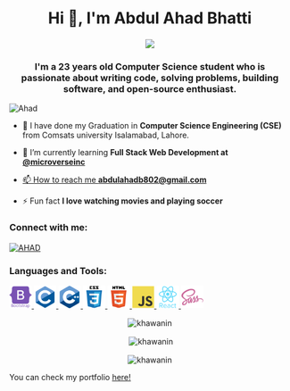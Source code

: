 <h1 align="center">Hi 👋, I'm Abdul Ahad Bhatti</h1>
<p align="center"><img align="center" src = "https://camo.githubusercontent.com/62da68eb62b1e5f175f7d1f0191dd89a653d7908feb22d37d4a0ab07365d6791/68747470733a2f2f6d656469612e67697068792e636f6d2f6d656469612f4d3967624264396e6244724f5475314d71782f67697068792e676966" width="250"></p>
<h3 align="center">I'm a 23 years old Computer Science student who is passionate about writing code, solving problems, building software, and open-source enthusiast. </h3>

<p align="left"> <img src="https://komarev.com/ghpvc/?username=khawanin&label=Profile%20views&color=0e75b6&style=flat" alt="Ahad" /> </p>


- 🔭 I have done my Graduation in **Computer Science Engineering (CSE)** from Comsats university Isalamabad, Lahore. 

- 🌱 I’m currently learning **Full Stack Web Development at <a href="https://github.com/microverseinc">@microverseinc**

- 📫 How to reach me **abdulahadb802@gmail.com**

- ⚡ Fun fact **I love watching movies and playing soccer**

<h3 align="left">Connect with me:</h3>
<p align="left">
<a href="https://www.linkedin.com/in/abdul-ahad-502148186" target="blank"><img align="center" src="https://raw.githubusercontent.com/rahuldkjain/github-profile-readme-generator/master/src/images/icons/Social/linked-in-alt.svg" alt="AHAD" height="30" width="40" /></a>
</p>

<h3 align="left">Languages and Tools:</h3>
<p align=""> <a href="https://getbootstrap.com" target="_blank" rel="noreferrer"> <img src="https://raw.githubusercontent.com/devicons/devicon/master/icons/bootstrap/bootstrap-plain-wordmark.svg" alt="bootstrap" width="40" height="40"/> </a> <a href="https://www.cprogramming.com/" target="_blank" rel="noreferrer"> <img src="https://raw.githubusercontent.com/devicons/devicon/master/icons/c/c-original.svg" alt="c" width="40" height="40"/> </a> <a href="https://www.w3schools.com/cpp/" target="_blank" rel="noreferrer"> <img src="https://raw.githubusercontent.com/devicons/devicon/master/icons/cplusplus/cplusplus-original.svg" alt="cplusplus" width="40" height="40"/> </a> <a href="https://www.w3schools.com/css/" target="_blank" rel="noreferrer"> <img src="https://raw.githubusercontent.com/devicons/devicon/master/icons/css3/css3-original-wordmark.svg" alt="css3" width="40" height="40"/> </a> <a href="https://www.w3.org/html/" target="_blank" rel="noreferrer"> <img src="https://raw.githubusercontent.com/devicons/devicon/master/icons/html5/html5-original-wordmark.svg" alt="html5" width="40" height="40"/> </a> <a href="https://developer.mozilla.org/en-US/docs/Web/JavaScript" target="_blank" rel="noreferrer"> <img src="https://raw.githubusercontent.com/devicons/devicon/master/icons/javascript/javascript-original.svg" alt="javascript" width="40" height="40"/> </a> <a href="https://reactjs.org/" target="_blank" rel="noreferrer"> <img src="https://raw.githubusercontent.com/devicons/devicon/master/icons/react/react-original-wordmark.svg" alt="react" width="40" height="40"/> </a> <a href="https://sass-lang.com" target="_blank" rel="noreferrer"> <img src="https://raw.githubusercontent.com/devicons/devicon/master/icons/sass/sass-original.svg" alt="sass" width="40" height="40"/> </a> </p>

<p align="center"><img align="center" src="https://github-readme-stats.vercel.app/api/top-langs?username=khawanin&show_icons=true&locale=en&layout=compact" alt="khawanin" /></p>

<p align="center">&nbsp;<img align="center" src="https://github-readme-stats.vercel.app/api?username=khawanin&show_icons=true&locale=en" alt="khawanin" /></p>

<p align="center"><img align="center" src="https://github-readme-streak-stats.herokuapp.com/?user=khawanin&" alt="khawanin" /></p>
<p>You can check my portfolio <a href="https://khawanin.github.io/Portfolio/">here!</a></p>
